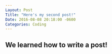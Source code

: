 ```yaml
---
Layout: Post
Title: "Here's my second post!"
Date: 2016-08-08 20:18:00 -0600
Categories: Coding
---
```


## We learned how to write a post!
